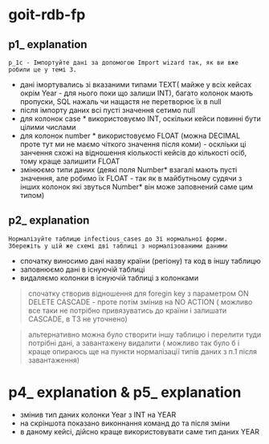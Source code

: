 # goit-rdb-fp

## p1\_ explanation

```
p_1c - Імпортуйте дані за допомогою Import wizard так, як ви вже робили це у темі 3.
```

- дані імортувались зі вказаними типами TEXT( майже у всіх кейсах окрім Year - для нього поки що залиши INT), багато колонок мають пропуски, SQL нажаль чи нащастя не перетворює їх в null
- після імпорту даних всі пусті значення сетимо null
- для колонок case \* використовуємо INT, оскільки кейси повинні бути цілими числами
- для колонок number \* використовуємо FLOAT (можна DECIMAL проте тут ми не маємо чіткого значення після коми) - оскліьки ці занчення схожі на відношення кіолькості кейсів до кількості осіб, тому краще залишити FLOAT
- змінюємо типи даних (деякі поля Number\* взагалі мають пусті значення, але робимо їх FLOAT - так як в майбутньому судячи з інших колонок які звуться Number\* він може заповнений саме цим типом)

## p2\_ explanation

```
Нормалізуйте таблицю infectious_cases до 3ї нормальної форми. Збережіть у цій же схемі дві таблиці з нормалізованими даними
```

- спочатку виносимо дані назву країни (регіону) та код в іншу таблицю
- заповнюємо дані в існуючій таблиці
- видаляємо колонки в існуючій таблиці з колонками

> спочатку створив відношення для foregin key з параметром ON DELETE CASCADE - проте потім змінив на NO ACTION ( можливо все таки не потрібно привязуватись до країни і залишати CASCADE, в ТЗ не уточнено)

> альтернативно можна було створити іншу таблицю і перелити туди потрібні дані, а завантажену видалити ( можливо так було б і краще опираюсь ще на пункти нормалізації типів даних з п.1 після завантаження)

# p4\_ explanation & p5\_ explanation

- змінив тип даних колонки Year з INT на YEAR
- на скріншота показано виконнання команд до та після зміни
- в даному кейсі, дійсно краще використовувати саме тип даних YEAR
